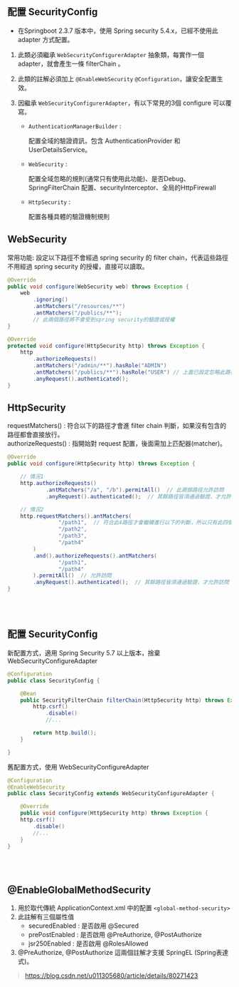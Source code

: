 ## 配置 SecurityConfig
* 在Springboot 2.3.7 版本中，使用 Spring security 5.4.x，已經不使用此 adapter 方式配置。
1. 此類必須繼承 `WebSecurityConfigurerAdapter` 抽象類，每實作一個 adapter，就會產生一條 filterChain 。
2. 此類的註解必須加上 `@EnableWebSecurity` `@Configuration`，讓安全配置生效。
3. 因繼承 `WebSecurityConfigurerAdapter`，有以下常見的3個 configure 可以覆寫。

    * `AuthenticationManagerBuilder` : 
        
        配置全域的驗證資訊，包含 AuthenticationProvider 和 UserDetailsService。

    * `WebSecurity` :

        配置全域忽略的規則(通常只有使用此功能)、是否Debug、SpringFilterChain 配置、securityInterceptor、全局的HttpFirewall

    * `HttpSecurity` :

        配置各種具體的驗證機制規則

## WebSecurity
常用功能: 設定以下路徑不會經過 spring security 的 filter chain，代表這些路徑不用經過 spring security 的授權，直接可以讀取。
```java
@Override
public void configure(WebSecurity web) throws Exception {
    web
        .ignoring()
        .antMatchers("/resources/**")
        .antMatchers("/publics/**");
        // 此兩個路徑將不會受到spring security的驗證或授權
}

@Override
protected void configure(HttpSecurity http) throws Exception {
    http
        .authorizeRequests()
        .antMatchers("/admin/**").hasRole("ADMIN")
        .antMatchers("/publics/**").hasRole("USER") // 上面已設定忽略此路徑，所以這行寫不寫都沒有影響
        .anyRequest().authenticated();
}
```

## HttpSecurity
requestMatchers() : 符合以下的路徑才會進 filter chain 判斷，如果沒有包含的路徑都會直接放行。  
authorizeRequests() : 指開始對 request 配置，後面需加上匹配器(matcher)。
```java
@Override
public void configure(HttpSecurity http) throws Exception {

    // 情況1
    http.authorizeRequests()
            .antMatchers("/a", "/b").permitAll()  // 此兩個路徑允許訪問
            .anyRequest().authenticated();  // 其餘路徑皆須通過驗證，才允許訪問

    // 情況2
    http.requestMatchers().antMatchers(
                "/path1",  // 符合此4路徑才會繼續進行以下的判斷，所以只有此四個路徑會進filter chain
                "/path2",
                "/path3",
                "/path4"
        )
        .and().authorizeRequests().antMatchers(
                "/path1",  
                "/path4"
        ).permitAll()  // 允許訪問
        .anyRequest().authenticated();  // 其餘路徑皆須通過驗證，才允許訪問
}
```


<br/>

<br/>

## 配置 SecurityConfig
新配置方式，適用 Spring Security 5.7 以上版本，捨棄 WebSecurityConfigureAdapter
```java
@Configuration
public class SecurityConfig {

    @Bean
    public SecurityFilterChain filterChain(HttpSecurity http) throws Exception {
        http.csrf()
            .disable()
            //...

        return http.build();
    }

}
```
舊配置方式，使用 WebSecurityConfigureAdapter
```java
@Configuration
@EnableWebSecurity
public class SecurityConfig extends WebSecurityConfigureAdapter {

    @Override
    public void configure(HttpSecurity http) throws Exception {
    http.csrf()
        .disable()
        //...
    }
}
```

<br/>

<br/>

## @EnableGlobalMethodSecurity
1. 用於取代傳統 ApplicationContext.xml 中的配置 `<global-method-security>`
2. 此註解有三個屬性值
    * securedEnabled : 是否啟用 @Secured
    * prePostEnabled : 是否啟用 @PreAuthorize, @PostAuthorize
    * jsr250Enabled : 是否啟用 @RolesAllowed
3. @PreAuthorize, @PostAuthorize 這兩個註解才支援 SpringEL (Spring表達式)。

> https://blog.csdn.net/u011305680/article/details/80271423